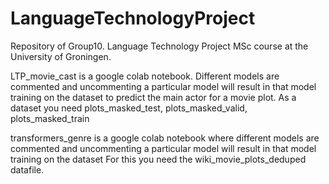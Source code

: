 # LanguageTechnologyProject
Repository of Group10. Language Technology Project MSc course at the University of Groningen.


LTP_movie_cast is a google colab notebook. Different models are commented and uncommenting a particular model will result in that model training on the dataset to predict the main actor for a movie plot. As a dataset you need plots_masked_test, plots_masked_valid, plots_masked_train



transformers_genre is a google colab notebook where different models are commented  and uncommenting a particular model will result in that model training on the dataset For this you need the wiki_movie_plots_deduped datafile.
